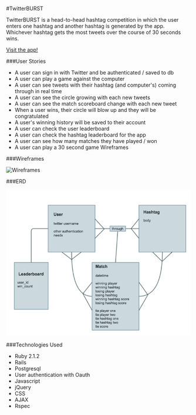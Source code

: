 #TwitterBURST

TwitterBURST is a head-to-head hashtag competition in which the user enters one hashtag and another hashtag is generated by the app. Whichever hashtag gets the most tweets over the course of 30 seconds wins.

[Visit the app!](https://twitterburst.herokuapp.com/)

###User Stories

-  A user can sign in with Twitter and be authenticated / saved to db
-  A user can play a game against the computer
-  A user can see tweets with their hashtag (and computer's) coming through in real time
-  A user can see the circle growing with each new tweets
-  A user can see the match scoreboard change with each new tweet
-  When a user wins, their circle will blow up and they will be congratulated
-  A user's winning history will be saved to their account
-  A user can check the user leaderboard
-  A user can check the hashtag leaderboard for the app
-  A user can see how many matches they have played / won
-  A user can play a 30 second game
Wireframes

###Wireframes

![Wireframes](http://www.gliffy.com/go/publish/image/7057691/L.png)

###ERD

![ERD](/twitterBURST.png)

###Technologies Used

-	Ruby 2.1.2
-	Rails
-	Postgresql
-	User authentication with Oauth
-	Javascript
-	jQuery
-	CSS
-	AJAX
-	Rspec